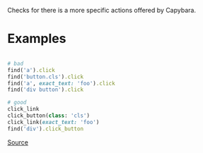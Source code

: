 
Checks for there is a more specific actions offered by Capybara.

# Examples

```ruby

# bad
find('a').click
find('button.cls').click
find('a', exact_text: 'foo').click
find('div button').click

# good
click_link
click_button(class: 'cls')
click_link(exact_text: 'foo')
find('div').click_button
```

[Source](http://www.rubydoc.info/gems/rubocop/RuboCop/Cop/RSpec/Capybara/SpecificActions)